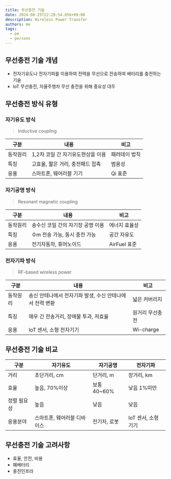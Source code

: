```yaml
---
title: 무선충전 기술
date: 2024-08-25T22:20:54.856+09:00
description: Wireless Power Transfer
authors: me
tags:
  - pe
  - pe/conv
---
```


## 무선충전 기술 개념

- 전자기유도나 전자기파를 이용하여 전력을 무선으로 전송하여 배터리를 충전하는 기술
- IoT 무선충전, 자율주행차 무선 충전을 위해 중요성 대두

## 무선충전 방식 유형

### 자기유도 방식

> Inductive coupling

| 구분 | 내용 | 비고 |
| --- | --- | --- |
| 동작원리 | 1,2차 코일 간 자기유도현상을 이용 | 패러데이 법칙 |
| 특징 | 고효율, 짧은 거리, 충전패드 접촉 | 범용성 |
| 응용 | 스마트폰, 웨어러블 기기 | Qi 표준 |

### 자기공명 방식

> Resonant magnetic coupling

| 구분 | 내용 | 비고 |
| --- | --- | --- |
| 동작원리 | 송수신 코일 간의 자기장 공명 이용 | 에너지 효율성 |
| 특징 | 수m 전송 가능, 동시 충전 가능 | 공간 자유도 |
| 응용 | 전기자동차, 휴머노이드 | AirFuel 표준 |

### 전자기파 방식

> RF-based wireless power

| 구분 | 내용 | 비고 |
| --- | --- | --- |
| 동작원리 | 송신 안테나에서 전자기파 발생, 수신 안테나에서 전력 변환 | 넓은 커버리지 |
| 특징 | 매우 긴 전송거리, 장애물 투과, 저효율 | 원거리 무선충전 |
| 응용 | IoT 센서, 소형 전자기기 | Wi-charge |

## 무선충전 기술 비교

| 구분 | 자기유도 | 자기공명 | 전자기파 |
| --- | --- | --- | --- |
| 거리 | 초단거리, cm | 단거리, m | 장거리, km |
| 효율 | 높음, 70%이상 | 보통 40~60% | 낮음 1%미만 |
| 정렬 필요성 | 높음 | 낮음 | 낮음 |
| 응용분야 | 스마트폰, 웨어러블 디바이스 | 전기차, 로봇 | IoT 센서, 소형기기 |

## 무선충전 기술 고려사항

- 효율, 안전, 비용
- 폐배터리
- 충전인프라
